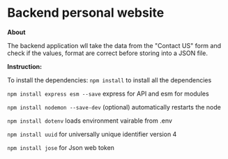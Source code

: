 # Backend personal website
**About**

The backend application wll take the data from the "Contact US" form and check if the values, format are correct before storing into a JSON file. 

**Instruction:**

To install the dependencies:
`npm install` to install all the dependencies

`npm install express esm --save` express for API and esm for modules

`npm install nodemon --save-dev` (optional) automatically restarts the node

`npm install dotenv` loads environment vairable from .env

`npm install uuid` for universally unique identifier version 4

`npm install jose` for Json web token



